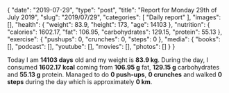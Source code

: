 {
    "date": "2019-07-29",
    "type": "post",
    "title": "Report for Monday 29th of July 2019",
    "slug": "2019\/07\/29",
    "categories": [
        "Daily report"
    ],
    "images": [],
    "health": {
        "weight": 83.9,
        "height": 173,
        "age": 14103
    },
    "nutrition": {
        "calories": 1602.17,
        "fat": 106.95,
        "carbohydrates": 129.15,
        "protein": 55.13
    },
    "exercise": {
        "pushups": 0,
        "crunches": 0,
        "steps": 0
    },
    "media": {
        "books": [],
        "podcast": [],
        "youtube": [],
        "movies": [],
        "photos": []
    }
}

Today I am <strong>14103 days</strong> old and my weight is <strong>83.9 kg</strong>. During the day, I consumed <strong>1602.17 kcal</strong> coming from <strong>106.95 g</strong> fat, <strong>129.15 g</strong> carbohydrates and <strong>55.13 g</strong> protein. Managed to do <strong>0 push-ups</strong>, <strong>0 crunches</strong> and walked <strong>0 steps</strong> during the day which is approximately <strong>0 km</strong>.